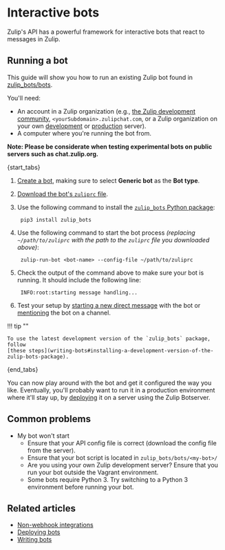 # Interactive bots

Zulip's API has a powerful framework for interactive bots that react
to messages in Zulip.

## Running a bot

This guide will show you how to run an existing Zulip bot
found in [zulip_bots/bots](
https://github.com/zulip/python-zulip-api/tree/main/zulip_bots/zulip_bots/bots).

You'll need:

* An account in a Zulip organization
  (e.g., [the Zulip development community](https://zulip.com/development-community/),
  `<yourSubdomain>.zulipchat.com`, or a Zulip organization on your own
  [development](https://zulip.readthedocs.io/en/latest/development/overview.html) or
  [production](https://zulip.readthedocs.io/en/latest/production/install.html) server).
* A computer where you're running the bot from.

**Note: Please be considerate when testing experimental bots on public servers such as chat.zulip.org.**

{start_tabs}

1. [Create a bot](/help/add-a-bot-or-integration), making sure to select
   **Generic bot** as the **Bot type**.

1. [Download the bot's `zuliprc` file](/api/configuring-python-bindings#download-a-zuliprc-file).

1. Use the following command to install the
   [`zulip_bots` Python package](https://pypi.org/project/zulip-bots/):

        pip3 install zulip_bots

1. Use the following command to start the bot process *(replacing
   `~/path/to/zuliprc` with the path to the `zuliprc` file you downloaded above)*:

        zulip-run-bot <bot-name> --config-file ~/path/to/zuliprc

1. Check the output of the command above to make sure your bot is running.
   It should include the following line:

        INFO:root:starting message handling...

1. Test your setup by [starting a new direct message](/help/starting-a-new-direct-message)
   with the bot or [mentioning](/help/mention-a-user-or-group) the bot on a channel.

!!! tip ""

    To use the latest development version of the `zulip_bots` package, follow
    [these steps](writing-bots#installing-a-development-version-of-the-zulip-bots-package).

{end_tabs}

You can now play around with the bot and get it configured the way you
like.  Eventually, you'll probably want to run it in a production
environment where it'll stay up, by [deploying](/api/deploying-bots) it on a
server using the Zulip Botserver.

## Common problems

* My bot won't start
    * Ensure that your API config file is correct (download the config file from the server).
    * Ensure that your bot script is located in `zulip_bots/bots/<my-bot>/`
    * Are you using your own Zulip development server? Ensure that you run your bot outside
      the Vagrant environment.
    * Some bots require Python 3. Try switching to a Python 3 environment before running
      your bot.

## Related articles

* [Non-webhook integrations](/api/non-webhook-integrations)
* [Deploying bots](/api/deploying-bots)
* [Writing bots](/api/writing-bots)
